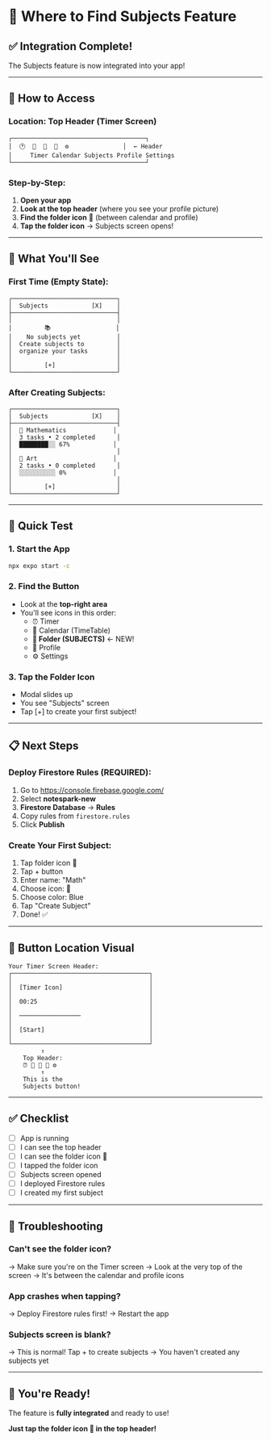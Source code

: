 # 📍 Where to Find Subjects Feature

## ✅ Integration Complete!

The Subjects feature is now integrated into your app!

---

## 📱 How to Access

### Location: **Top Header (Timer Screen)**

```
┌─────────────────────────────────────┐
│  🕐  📅  📁  👤  ⚙️               │  ← Header
│     Timer Calendar Subjects Profile Settings
└─────────────────────────────────────┘
```

### Step-by-Step:

1. **Open your app**
2. **Look at the top header** (where you see your profile picture)
3. **Find the folder icon** 📁 (between calendar and profile)
4. **Tap the folder icon** → Subjects screen opens!

---

## 🎯 What You'll See

### First Time (Empty State):
```
┌─────────────────────────────┐
│  Subjects            [X]    │
├─────────────────────────────┤
│                             │
│         📚                  │
│    No subjects yet          │
│  Create subjects to         │
│  organize your tasks        │
│                             │
│         [+]                 │
└─────────────────────────────┘
```

### After Creating Subjects:
```
┌─────────────────────────────┐
│  Subjects            [X]    │
├─────────────────────────────┤
│  🧮 Mathematics             │
│  3 tasks • 2 completed      │
│  ████████░░ 67%            │
│                             │
│  🎨 Art                     │
│  2 tasks • 0 completed      │
│  ░░░░░░░░░░ 0%             │
│                             │
│         [+]                 │
└─────────────────────────────┘
```

---

## 🚀 Quick Test

### 1. Start the App
```bash
npx expo start -c
```

### 2. Find the Button
- Look at the **top-right area**
- You'll see icons in this order:
  - ⏰ Timer
  - 📅 Calendar (TimeTable)
  - **📁 Folder (SUBJECTS)** ← NEW!
  - 👤 Profile
  - ⚙️ Settings

### 3. Tap the Folder Icon
- Modal slides up
- You see "Subjects" screen
- Tap [+] to create your first subject!

---

## 📋 Next Steps

### Deploy Firestore Rules (REQUIRED):
1. Go to https://console.firebase.google.com/
2. Select **notespark-new**
3. **Firestore Database** → **Rules**
4. Copy rules from `firestore.rules`
5. Click **Publish**

### Create Your First Subject:
1. Tap folder icon 📁
2. Tap + button
3. Enter name: "Math"
4. Choose icon: 🧮
5. Choose color: Blue
6. Tap "Create Subject"
7. Done! ✅

---

## 🎨 Button Location Visual

```
Your Timer Screen Header:
┌──────────────────────────────────────┐
│                                      │
│  [Timer Icon]                        │
│                                      │
│  00:25                               │
│                                      │
│  ─────────────────                   │
│                                      │
│  [Start]                             │
│                                      │
└──────────────────────────────────────┘
         ↑
    Top Header:
    ⏰ 📅 📁 👤 ⚙️
         ↑
    This is the
    Subjects button!
```

---

## ✅ Checklist

- [ ] App is running
- [ ] I can see the top header
- [ ] I can see the folder icon 📁
- [ ] I tapped the folder icon
- [ ] Subjects screen opened
- [ ] I deployed Firestore rules
- [ ] I created my first subject

---

## 🐛 Troubleshooting

### Can't see the folder icon?
→ Make sure you're on the Timer screen
→ Look at the very top of the screen
→ It's between the calendar and profile icons

### App crashes when tapping?
→ Deploy Firestore rules first!
→ Restart the app

### Subjects screen is blank?
→ This is normal! Tap + to create subjects
→ You haven't created any subjects yet

---

## 🎉 You're Ready!

The feature is **fully integrated** and ready to use!

**Just tap the folder icon 📁 in the top header!**
